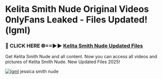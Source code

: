 # Kelita Smith Nude Original Videos 0nlyFans Leaked - Files Updated! (lgml)

<h3>🔴 CLICK HERE 🌐==►► <a href="https://tinyurl.com/yrmya6cz" rel="nofollow">Kelita Smith Nude Updated Files</a></h3>

Get Kelita Smith Nude and all content. Now you can access all videos and pictures of Kelita Smith Nude. New Updated Files 2025!

[![lgml](https://i.imgur.com/FMdXYCs.gif)](https://tinyurl.com/yrmya6cz)
jessica smith nude